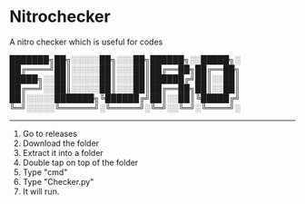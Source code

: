 # Nitrochecker
A nitro checker which is useful for codes
 

███████╗██╗░░░░░██╗░░░██╗██████╗░░█████╗░
██╔════╝██║░░░░░██║░░░██║██╔══██╗██╔══██╗
█████╗░░██║░░░░░██║░░░██║██████╔╝██║░░██║
██╔══╝░░██║░░░░░██║░░░██║██╔══██╗██║░░██║
██║░░░░░███████╗╚██████╔╝██║░░██║╚█████╔╝
╚═╝░░░░░╚══════╝░╚═════╝░╚═╝░░╚═╝░╚════╝░








-------------------------------------------------------------

1. Go to releases 
2. Download the folder
3. Extract it into a folder
4. Double tap on top of the folder
5. Type "cmd"
6. Type "Checker.py"
7. It will run.
